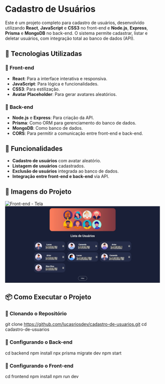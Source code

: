 # Cadastro de Usuários

Este é um projeto completo para cadastro de usuários, desenvolvido utilizando **React**, **JavaScript** e **CSS3** no front-end e **Node.js**, **Express**, **Prisma** e **MongoDB** no back-end. O sistema permite cadastrar, listar e deletar usuários, com integração total ao banco de dados (API).

## 🚀 Tecnologias Utilizadas

### 🔹 **Front-end**
- **React**: Para a interface interativa e responsiva.
- **JavaScript**: Para lógica e funcionalidades.
- **CSS3**: Para estilização.
- **Avatar Placeholder**: Para gerar avatares aleatórios.

### 🔹 **Back-end**
- **Node.js** e **Express**: Para criação da API.
- **Prisma**: Como ORM para gerenciamento do banco de dados.
- **MongoDB**: Como banco de dados.
- **CORS**: Para permitir a comunicação entre front-end e back-end.

## 📌 Funcionalidades

- **Cadastro de usuários** com avatar aleatório.
- **Listagem de usuários** cadastrados.
- **Exclusão de usuários** integrada ao banco de dados.
- **Integração entre front-end e back-end** via API.

## 📸 Imagens do Projeto
![Front-end - Tela](Imagens/imagem1foto.jpg)
![Front-end - Lista de usuarios](Imagens/imagem02.png)

## 📦 Como Executar o Projeto

### 🔹 **Clonando o Repositório**
git clone <https://github.com/lucasriosdev/cadastro-de-usuarios.git>
cd cadastro-de-usuarios
### 🔹 **Configurando o Back-end**
cd backend
npm install
npx prisma migrate dev
npm start
### 🔹 **Configurando o Front-end**
cd frontend
npm install
npm run dev

